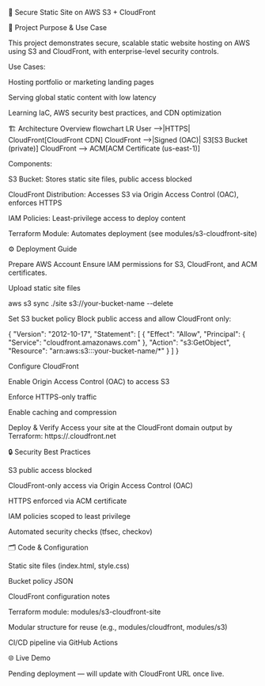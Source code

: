 🔐 Secure Static Site on AWS S3 + CloudFront






📌 Project Purpose & Use Case

This project demonstrates secure, scalable static website hosting on AWS using S3 and CloudFront, with enterprise-level security controls.

Use Cases:

Hosting portfolio or marketing landing pages

Serving global static content with low latency

Learning IaC, AWS security best practices, and CDN optimization

🏗 Architecture Overview
flowchart LR
    User -->|HTTPS| CloudFront[CloudFront CDN]
    CloudFront -->|Signed (OAC)| S3[S3 Bucket (private)]
    CloudFront --> ACM[ACM Certificate (us-east-1)]


Components:

S3 Bucket: Stores static site files, public access blocked

CloudFront Distribution: Accesses S3 via Origin Access Control (OAC), enforces HTTPS

IAM Policies: Least-privilege access to deploy content

Terraform Module: Automates deployment (see modules/s3-cloudfront-site)

⚙️ Deployment Guide

Prepare AWS Account
Ensure IAM permissions for S3, CloudFront, and ACM certificates.

Upload static site files

aws s3 sync ./site s3://your-bucket-name --delete


Set S3 bucket policy
Block public access and allow CloudFront only:

{
    "Version": "2012-10-17",
    "Statement": [
        {
            "Effect": "Allow",
            "Principal": {
                "Service": "cloudfront.amazonaws.com"
            },
            "Action": "s3:GetObject",
            "Resource": "arn:aws:s3:::your-bucket-name/*"
        }
    ]
}


Configure CloudFront

Enable Origin Access Control (OAC) to access S3

Enforce HTTPS-only traffic

Enable caching and compression

Deploy & Verify
Access your site at the CloudFront domain output by Terraform:
https://<cloudfront-domain>.cloudfront.net

🔒 Security Best Practices

S3 public access blocked

CloudFront-only access via Origin Access Control (OAC)

HTTPS enforced via ACM certificate

IAM policies scoped to least privilege

Automated security checks (tfsec, checkov)

🗂 Code & Configuration

Static site files (index.html, style.css)

Bucket policy JSON

CloudFront configuration notes

Terraform module: modules/s3-cloudfront-site

Modular structure for reuse (e.g., modules/cloudfront, modules/s3)

CI/CD pipeline via GitHub Actions

🌐 Live Demo

Pending deployment — will update with CloudFront URL once live.
